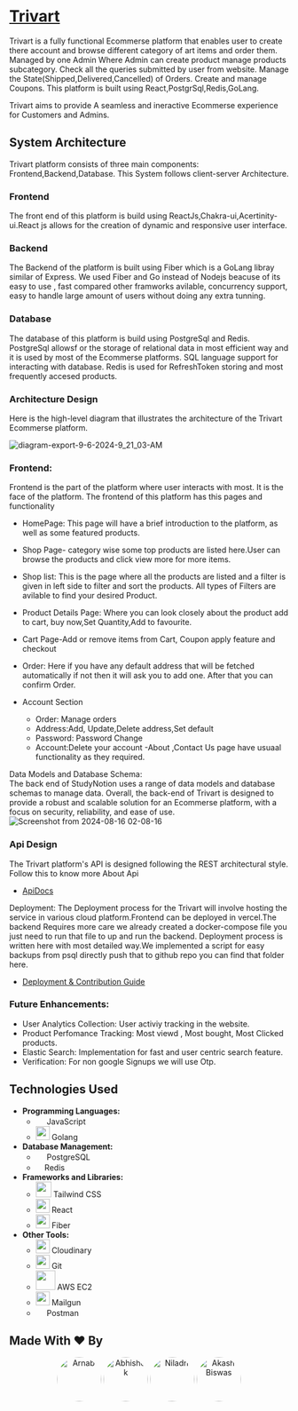 
# <a href="https://painting-ecommerce.vercel.app/" target="_blank">Trivart</a>

Trivart is a fully functional Ecommerse platform that enables user to create there account and browse different category of art items and order them. Managed by one Admin Where Admin can create product manage products subcategory. Check all the queries submitted by user from website. Manage the State(Shipped,Delivered,Cancelled) of Orders. Create and manage Coupons.
This platform is built using React,PostgrSql,Redis,GoLang.

Trivart aims to provide 
 A seamless and ineractive Ecommerse experience for Customers and Admins.

 ## System Architecture <br/>
 Trivart platform consists of three main components: Frontend,Backend,Database.
 This System follows client-server Architecture.

  ### Frontend <br/>
 The front end of this platform is build using ReactJs,Chakra-ui,Acertinity-ui.React js allows for the creation of dynamic and responsive user interface.

### Backend <br/>
The Backend of the platform is built using Fiber which is a GoLang libray similar of Express. We used Fiber and Go instead of Nodejs beacuse of its easy to use , fast compared other framworks avilable, concurrency support, easy to handle large amount of users without doing any extra tunning.

### Database <br/>
The database of this platform is build using PostgreSql and Redis. PostgreSql allowsf or the storage of relational data in most efficient way and it is used by most of the Ecommerse platforms. SQL language support for interacting with database.
Redis is used for RefreshToken storing and most frequently accesed products.

### Architecture Design <br/>
Here is the high-level diagram that illustrates the architecture of the Trivart Ecommerse platform.


![diagram-export-9-6-2024-9_21_03-AM](https://github.com/user-attachments/assets/66ad0365-cdc7-414b-817e-044598c72795)


### Frontend: <br/>
Frontend is the part of the platform where user interacts with most. It is the face of the platform.
The frontend of this platform has this pages and functionality <br/>

- HomePage: This page will have a brief introduction to the platform, as well as some featured products.

- Shop Page- category wise some top products are listed here.User can browse the products and click view more for more items.

- Shop list: This is the page where all the products are listed and a filter is given in left side to filter and sort the products. All types of Filters are avilable to find your desired Product.

- Product Details Page: Where you can look closely about the product add to cart, buy now,Set Quantity,Add to favourite.

- Cart Page-Add or remove items from Cart, Coupon apply feature and checkout

- Order: Here if you have any default address that will be fetched automatically if not then it will ask you to add one. After that you can confirm Order.
- Account Section <br/>
   - Order: Manage orders
   - Address:Add, Update,Delete address,Set default
   - Password: Password Change
   - Account:Delete your account
-About ,Contact Us page have usuaal functionality as they required.

Data Models and Database Schema: <br/>
The back end of StudyNotion uses a range of data models and database schemas to manage data. Overall, the back-end of Trivart is designed to provide a robust and scalable solution for an Ecommerse platform, with a focus on security, reliability, and ease of use.
![Screenshot from 2024-08-16 02-08-16](https://github.com/user-attachments/assets/48ce7ba0-ff35-4497-be21-90ccbed8d860)


### Api Design<br/>
The Trivart platform's API is designed following the REST architectural style.
Follow this to know more About Api
- [ApiDocs](https://documenter.getpostman.com/view/26905530/2sA3rxqD9b)

Deployment:
The Deployment process for the Trivart will involve hosting the service in various cloud platform.Frontend can be deployed in vercel.The backend Requires more care we already created a docker-compose file you just need to run that file to up and run the backend. Deployment process is written here with most detailed way.We implemented a script for easy backups from psql directly push that to github repo you can find that folder here.
- [Deployment & Contribution Guide](https://github.com/Niladri2003/Painting-Ecommerce/tree/main/server#readme)

### Future Enhancements:<br/>
- User Analytics Collection: User activiy tracking in the website.
- Product Perfomance Tracking: Most viewd , Most bought, Most Clicked products.
- Elastic Search: Implementation for fast and user centric search feature.
- Verification:  For non google Signups we will use Otp.
## Technologies Used
- **Programming Languages:** 
  - <img src="https://upload.wikimedia.org/wikipedia/commons/6/6a/JavaScript-logo.png" width="16"> JavaScript
  - <img src="https://encrypted-tbn0.gstatic.com/images?q=tbn:ANd9GcQB-LMXKauSZAPS91OF7OKnBwwUVl7xPr1v1Q&s" width ="25"> Golang
- **Database Management:** 
  - <img src="https://encrypted-tbn0.gstatic.com/images?q=tbn:ANd9GcSHhYIgLQICyLdxxt1uEcA4mTUM8-kNrMMMQA&s" width="16"> PostgreSQL
  - <img src="https://encrypted-tbn0.gstatic.com/images?q=tbn:ANd9GcRfJ0B70T5fmJc-C3Mc1r8ouFs2zTNLIQVJ6w&s" width="16" >Redis
- **Frameworks and Libraries:** 
  - <img src="https://www.devonblog.com/wp-content/uploads/2022/06/tailwind-thumb.jpg" width="28"> Tailwind CSS
  - <img src="https://reactjs.org/favicon.ico" width="25"> React
  - <img src="https://repository-images.githubusercontent.com/234231371/00fd8700-5430-11ea-820b-15fd85b2472c" width="25"> Fiber
- **Other Tools:** 
  - <img src="https://cloudinary.com/favicon.ico" width="25"> Cloudinary
  - <img src="https://git-scm.com/favicon.ico" width="25"> Git
  - <img src="https://encrypted-tbn0.gstatic.com/images?q=tbn:ANd9GcRULf2JOHbvkPux8pEzQrkH70TVSpfgRMzgQA&s" width="35"> AWS EC2
  - <img src="https://www.mailgun.com/favicon.ico" width="25"> Mailgun
  - <img src="https://res.cloudinary.com/postman/image/upload/t_team_logo/v1629869194/team/2893aede23f01bfcbd2319326bc96a6ed0524eba759745ed6d73405a3a8b67a8" width="16"> Postman
## Made With ❤️ By 
<p align="center">
   <a href="https://github.com/arnabpal16"><img src="https://github.com/arnabpal16.png" width="80" alt="Arnab" style="border-radius: 50%;"></a>
  <a href="https://github.com/swarnab007"><img src="https://github.com/Abhisheksantra28.png" width="80" alt="Abhishek" style="border-radius: 50%;"></a>
  <a href="https://github.com/Niladri2003"><img src="https://github.com/Niladri2003.png" width="80" alt="Niladri" style="border-radius: 50%;"></a>
  <a href="https://github.com/Niladri2003"><img src="https://github.com/Dev-akash77.png" width="80" alt="Akash Biswas" style="border-radius: 50%;"></a>
 
</p>
